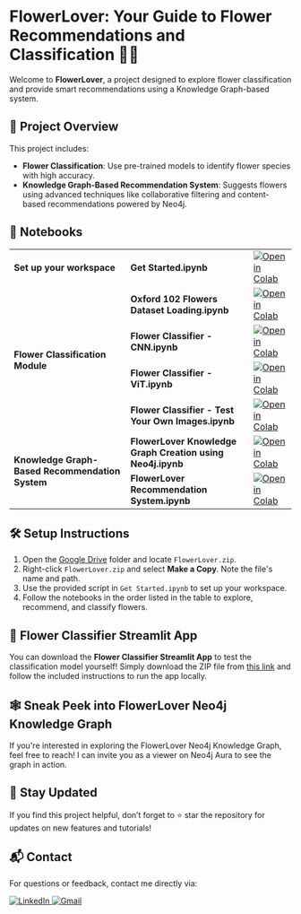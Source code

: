 # FlowerLover: Your Guide to Flower Recommendations and Classification 🥀🌼

Welcome to **FlowerLover**, a project designed to explore flower classification and provide smart recommendations using a Knowledge Graph-based system.  

## 🚀 Project Overview  

This project includes:  
- **Flower Classification**: Use pre-trained models to identify flower species with high accuracy.  
- **Knowledge Graph-Based Recommendation System**: Suggests flowers using advanced techniques like collaborative filtering and content-based recommendations powered by Neo4j.  

## 📑 Notebooks 

  <table cellpadding="4" cellspacing="0">
  <tbody>
    <tr>
      <td><strong>Set up your workspace</strong></td>
      <td><strong>Get Started.ipynb</strong></td>
      <td>
        <a href="https://colab.research.google.com/drive/14SCxXhtTBATahugg3EprYhrqpgpeimKc#scrollTo=WxPp0h60r8o9">
          <img src="https://colab.research.google.com/assets/colab-badge.svg" alt="Open in Colab" />
        </a>
      </td>
    </tr>
    <tr>
      <td rowspan="4" class="merged-cell"><strong>Flower Classification Module</strong></td>
      <td><strong>Oxford 102 Flowers Dataset Loading.ipynb</strong></td>
      <td>
        <a href="https://colab.research.google.com/drive/1v-Wzfp2enPsXTZ_8a52BQzRNbUdJpqyu#scrollTo=l4kTZMWbr0Me">
          <img src="https://colab.research.google.com/assets/colab-badge.svg" alt="Open in Colab" />
        </a>
      </td>
    </tr>
    <tr>
      <td><strong>Flower Classifier - CNN.ipynb</strong></td>
      <td>
        <a href="https://colab.research.google.com/drive/1GQ0hhMrbGJNPF069SSJ9oJsyH3pR7zjJ#scrollTo=fkFbnLRHrQz4">
          <img src="https://colab.research.google.com/assets/colab-badge.svg" alt="Open in Colab" />
        </a>
      </td>
    </tr>
    <tr>
      <td><strong>Flower Classifier - ViT.ipynb</strong></td>
      <td>
        <a href="https://colab.research.google.com/drive/1UaGOtIEAbSN7iMiazqOOLcgcp0kaXW7o#scrollTo=RozLbvuvqG2x">
          <img src="https://colab.research.google.com/assets/colab-badge.svg" alt="Open in Colab" />
        </a>
      </td>
    </tr>
    <tr>
      <td><strong>Flower Classifier - Test Your Own Images.ipynb</strong></td>
      <td>
        <a href="https://colab.research.google.com/drive/10WQw-s7EQtb_B9Kg8h-_zydX3mC0tZRh">
          <img src="https://colab.research.google.com/assets/colab-badge.svg" alt="Open in Colab" />
        </a>
      </td>
    </tr>
    <tr>
      <td rowspan="2" class="merged-cell"><strong>Knowledge Graph-Based Recommendation System</strong></td>
      <td><strong>FlowerLover Knowledge Graph Creation using Neo4j.ipynb</strong></td>
      <td>
        <a href="https://colab.research.google.com/drive/1KXlDRGJ_EAenB3d4dX5PxaA6Q_HO4qph#scrollTo=vQiLdRGcsLzh">
          <img src="https://colab.research.google.com/assets/colab-badge.svg" alt="Open in Colab" />
        </a>
      </td>
    </tr>
    <tr>
      <td><strong>FlowerLover Recommendation System.ipynb</strong></td>
      <td>
        <a href="https://colab.research.google.com/drive/1vILZZS2X-p9TxX8GoxpJ4vx2AFXoyn33#scrollTo=FmQxPYuNsGud">
          <img src="https://colab.research.google.com/assets/colab-badge.svg" alt="Open in Colab" />
        </a>
      </td>
    </tr>
  </tbody>
</table>


## 🛠️ Setup Instructions  

1. Open the [Google Drive](https://drive.google.com/drive/folders/168E2L-SF8RrSwjkAbO5ENki4J_jsZQDg?usp=drive_link) folder and locate `FlowerLover.zip`.  
2. Right-click `FlowerLover.zip` and select **Make a Copy**. Note the file's name and path.  
3. Use the provided script in `Get Started.ipynb` to set up your workspace.  
4. Follow the notebooks in the order listed in the table to explore, recommend, and classify flowers.


## 💐 Flower Classifier Streamlit App  

You can download the **Flower Classifier Streamlit App** to test the classification model yourself! Simply download the ZIP file from [this link](https://drive.google.com/file/d/1TTJku6zMNGmFahlJeLrsQ1mOmOkU17Vz/view?usp=drive_link) and follow the included instructions to run the app locally.  

## 🕸️ Sneak Peek into FlowerLover Neo4j Knowledge Graph  

If you're interested in exploring the FlowerLover Neo4j Knowledge Graph, feel free to reach! I can invite you as a viewer on Neo4j Aura to see the graph in action.


## 🌟 Stay Updated  

If you find this project helpful, don’t forget to ⭐ star the repository for updates on new features and tutorials!  



## 📬 Contact  

For questions or feedback, contact me directly via:

<p align="left">
  <a href="https://linkedin.com/in/hiba-chaabnia" target="_blank">
    <img src="https://skillicons.dev/icons?i=linkedin" alt="LinkedIn" />
  </a>
  
  <a href="mailto:hiba.chaabnia.pro@gmail.com">
    <img src="https://skillicons.dev/icons?i=gmail" alt="Gmail" />
  </a>
</p>


